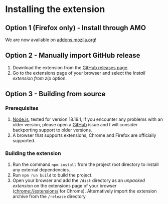 # Installing the extension
## Option 1 (Firefox only) - Install through AMO
We are now available on [addons.mozila.org](https://addons.mozilla.org/en-US/firefox/addon/pop-filter/)!

## Option 2 - Manually import GitHub release
1. Download the extension from the [GitHub releases page](https://github.com/newo-2001/pop-filter/releases).
2. Go to the extensions page of your browser and select the *Install extension from zip* option.

## Option 3 - Building from source
### Prerequisites
1. [Node.js](https://nodejs.org/en), tested for version 18.19.1, if you encounter any problems with an older version, please open a [GitHub](https://github.com/newo-2001/pop-filter) issue and I will consider backporting support to older versions.
2. A browser that supports extensions, Chrome and Firefox are officially supported.

### Building the extension
1. Run the command `npm install` from the project root directory to install any external dependencies.
2. Run `npm run build` to build the project.
3. Open your browser and add the `/dist` directory as an *unpacked extension* on the extensions page of your browser ([chrome://extensions/](chrome://extensions/) for Chrome). Alternatively import the extension archive from the `/release` directory.
